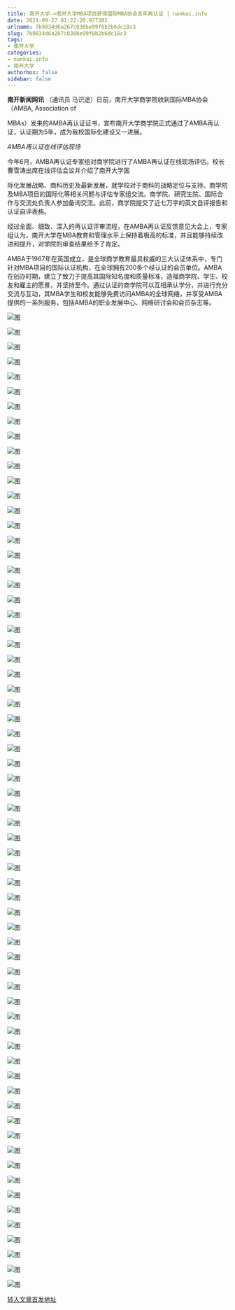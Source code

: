 ```yaml
---
title: 南开大学->南开大学MBA项目获得国际MBA协会五年再认证 | nankai.info
date: 2021-09-27 01:22:20.977382
urlname: 7b9834d6a267c038be99f8b2b6dc18c3
slug: 7b9834d6a267c038be99f8b2b6dc18c3
tags: 
- 南开大学
categories:
- nankai.info
- 南开大学
authorbox: false
sidebar: false
---
```

**南开新闻网讯** （通讯员 马识途）日前，南开大学商学院收到国际MBA协会（AMBA, Association of

MBAs）发来的AMBA再认证证书，宣布南开大学商学院正式通过了AMBA再认证，认证期为5年，成为我校国际化建设又一进展。

_AMBA再认证在线评估现场_

今年6月，AMBA再认证专家组对商学院进行了AMBA再认证在线现场评估。校长曹雪涛出席在线评估会议并介绍了南开大学国
<!--more-->
际化发展战略、商科历史及最新发展，就学校对于商科的战略定位与支持、商学院及MBA项目的国际化等相关问题与评估专家组交流。商学院、研究生院、国际合作与交流处负责人参加备询交流。此前，商学院提交了近七万字的英文自评报告和认证自评表格。

经过全面、细致、深入的再认证评审流程，在AMBA再认证反馈意见大会上，专家组认为，南开大学在MBA教育和管理水平上保持着极高的标准，并且能够持续改进和提升，对学院的审查结果给予了肯定。

AMBA于1967年在英国成立，是全球商学教育最具权威的三大认证体系中，专门针对MBA项目的国际认证机构，在全球拥有200多个经认证的会员单位。AMBA在创办时期，建立了致力于提高其国际知名度和质量标准，造福商学院、学生、校友和雇主的愿景，并坚持至今。通过认证的商学院可以互相承认学分，并进行充分交流与互动，其MBA学生和校友能够免费访问AMBA的全球网络，并享受AMBA提供的一系列服务，包括AMBA的职业发展中心、网络研讨会和会员杂志等。

![图](http://news.nankai.edu.cn/ywsd/system/2021/09/19/g)

![图](http://news.nankai.edu.cn/ywsd/system/2021/09/19/p)

![图](http://news.nankai.edu.cn/ywsd/system/2021/09/19/j)

![图](http://news.nankai.edu.cn/ywsd/system/2021/09/19/)

![图](http://news.nankai.edu.cn/ywsd/system/2021/09/19/d)

![图](http://news.nankai.edu.cn/ywsd/system/2021/09/19/d)

![图](http://news.nankai.edu.cn/ywsd/system/2021/09/19/8)

![图](http://news.nankai.edu.cn/ywsd/system/2021/09/19/c)

![图](http://news.nankai.edu.cn/ywsd/system/2021/09/19/f)

![图](http://news.nankai.edu.cn/ywsd/system/2021/09/19/2)

![图](http://news.nankai.edu.cn/ywsd/system/2021/09/19/1)

![图](http://news.nankai.edu.cn/ywsd/system/2021/09/19/6)

![图](http://news.nankai.edu.cn/ywsd/system/2021/09/19/_)

![图](http://news.nankai.edu.cn/ywsd/system/2021/09/19/9)

![图](http://news.nankai.edu.cn/ywsd/system/2021/09/19/6)

![图](http://news.nankai.edu.cn/ywsd/system/2021/09/19/5)

![图](http://news.nankai.edu.cn/ywsd/system/2021/09/19/1)

![图](http://news.nankai.edu.cn/ywsd/system/2021/09/19/4)

![图](http://news.nankai.edu.cn/ywsd/system/2021/09/19/0)

![图](http://news.nankai.edu.cn/ywsd/system/2021/09/19/0)

![图](http://news.nankai.edu.cn/ywsd/system/2021/09/19/0)

![图](http://news.nankai.edu.cn/ywsd/system/2021/09/19/3)

![图](http://news.nankai.edu.cn/ywsd/system/2021/09/19/0)

![图](http://news.nankai.edu.cn/ywsd/system/2021/09/19/0)

![图](http://news.nankai.edu.cn/)

![图](http://news.nankai.edu.cn/ywsd/system/2021/09/19/5)

![图](http://news.nankai.edu.cn/ywsd/system/2021/09/19/1)

![图](http://news.nankai.edu.cn/ywsd/system/2021/09/19/4)

![图](http://news.nankai.edu.cn/)

![图](http://news.nankai.edu.cn/ywsd/system/2021/09/19/0)

![图](http://news.nankai.edu.cn/ywsd/system/2021/09/19/0)

![图](http://news.nankai.edu.cn/ywsd/system/2021/09/19/0)

![图](http://news.nankai.edu.cn/)

![图](http://news.nankai.edu.cn/ywsd/system/2021/09/19/3)

![图](http://news.nankai.edu.cn/ywsd/system/2021/09/19/0)

![图](http://news.nankai.edu.cn/ywsd/system/2021/09/19/0)

![图](http://news.nankai.edu.cn/)

![图](http://news.nankai.edu.cn/ywsd/system/2021/09/19/c)

![图](http://news.nankai.edu.cn/ywsd/system/2021/09/19/i)

![图](http://news.nankai.edu.cn/ywsd/system/2021/09/19/p)

![图](http://news.nankai.edu.cn/)

![图](http://news.nankai.edu.cn/ywsd/system/2021/09/19/n)

![图](http://news.nankai.edu.cn/ywsd/system/2021/09/19/c)

![图](http://news.nankai.edu.cn/ywsd/system/2021/09/19/)

![图](http://news.nankai.edu.cn/ywsd/system/2021/09/19/u)

![图](http://news.nankai.edu.cn/ywsd/system/2021/09/19/d)

![图](http://news.nankai.edu.cn/ywsd/system/2021/09/19/e)

![图](http://news.nankai.edu.cn/ywsd/system/2021/09/19/)

![图](http://news.nankai.edu.cn/ywsd/system/2021/09/19/i)

![图](http://news.nankai.edu.cn/ywsd/system/2021/09/19/a)

![图](http://news.nankai.edu.cn/ywsd/system/2021/09/19/k)

![图](http://news.nankai.edu.cn/ywsd/system/2021/09/19/n)

![图](http://news.nankai.edu.cn/ywsd/system/2021/09/19/a)

![图](http://news.nankai.edu.cn/ywsd/system/2021/09/19/n)

![图](http://news.nankai.edu.cn/ywsd/system/2021/09/19/)

![图](http://news.nankai.edu.cn/ywsd/system/2021/09/19/s)

![图](http://news.nankai.edu.cn/ywsd/system/2021/09/19/w)

![图](http://news.nankai.edu.cn/ywsd/system/2021/09/19/e)

![图](http://news.nankai.edu.cn/ywsd/system/2021/09/19/n)

![图](http://news.nankai.edu.cn/)

![图](http://news.nankai.edu.cn/)

![图](http://news.nankai.edu.cn/ywsd/system/2021/09/19/:)

![图](http://news.nankai.edu.cn/ywsd/system/2021/09/19/p)

![图](http://news.nankai.edu.cn/ywsd/system/2021/09/19/t)

![图](http://news.nankai.edu.cn/ywsd/system/2021/09/19/t)

![图](http://news.nankai.edu.cn/ywsd/system/2021/09/19/h)

[转入文章首发地址](http://news.nankai.edu.cn/ywsd/system/2021/09/19/030048005.shtml)